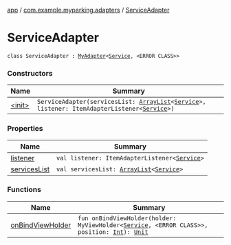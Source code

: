 [app](../../index.md) / [com.example.myparking.adapters](../index.md) / [ServiceAdapter](./index.md)

# ServiceAdapter

`class ServiceAdapter : `[`MyAdapter`](../-my-adapter/index.md)`<`[`Service`](../../com.example.myparking.models/-service/index.md)`, <ERROR CLASS>>`

### Constructors

| Name | Summary |
|---|---|
| [&lt;init&gt;](-init-.md) | `ServiceAdapter(servicesList: `[`ArrayList`](https://kotlinlang.org/api/latest/jvm/stdlib/kotlin.collections/-array-list/index.html)`<`[`Service`](../../com.example.myparking.models/-service/index.md)`>, listener: ItemAdapterListener<`[`Service`](../../com.example.myparking.models/-service/index.md)`>)` |

### Properties

| Name | Summary |
|---|---|
| [listener](listener.md) | `val listener: ItemAdapterListener<`[`Service`](../../com.example.myparking.models/-service/index.md)`>` |
| [servicesList](services-list.md) | `val servicesList: `[`ArrayList`](https://kotlinlang.org/api/latest/jvm/stdlib/kotlin.collections/-array-list/index.html)`<`[`Service`](../../com.example.myparking.models/-service/index.md)`>` |

### Functions

| Name | Summary |
|---|---|
| [onBindViewHolder](on-bind-view-holder.md) | `fun onBindViewHolder(holder: MyViewHolder<`[`Service`](../../com.example.myparking.models/-service/index.md)`, <ERROR CLASS>>, position: `[`Int`](https://kotlinlang.org/api/latest/jvm/stdlib/kotlin/-int/index.html)`): `[`Unit`](https://kotlinlang.org/api/latest/jvm/stdlib/kotlin/-unit/index.html) |
